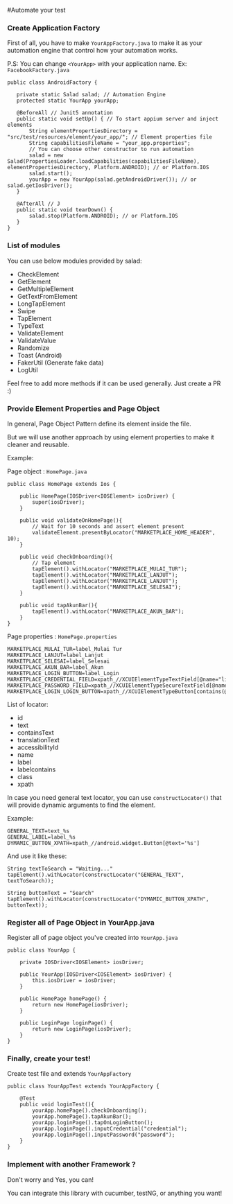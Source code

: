 #Automate your test

### Create Application Factory

First of all, you have to make `YourAppFactory.java` to make it as your automation engine that control how your automation works.

P.S: You can change `<YourApp>` with your application name. Ex: `FacebookFactory.java`

```
public class AndroidFactory {

   private static Salad salad; // Automation Engine
   protected static YourApp yourApp;

   @BeforeAll // Junit5 annotation
   public static void setUp() { // To start appium server and inject elements 
       String elementPropertiesDirectory = "src/test/resources/element/your_app/"; // Element properties file
       String capabilitiesFileName = "your_app.properties";
       // You can choose other constructor to run automation
       salad = new Salad(PropertiesLoader.loadCapabilities(capabilitiesFileName), elementPropertiesDirectory, Platform.ANDROID); // or Platform.IOS
       salad.start();
       yourApp = new YourApp(salad.getAndroidDriver()); // or salad.getIosDriver();
   }

   @AfterAll // J
   public static void tearDown() { 
       salad.stop(Platform.ANDROID); // or Platform.IOS
   }
}

```

### List of modules

You can use below modules provided by salad:
- CheckElement
- GetElement
- GetMultipleElement
- GetTextFromElement
- LongTapElement
- Swipe
- TapElement
- TypeText
- ValidateElement
- ValidateValue
- Randomize
- Toast (Android)
- FakerUtil (Generate fake data)
- LogUtil

Feel free to add more methods if it can be used generally. Just create a PR :)

### Provide Element Properties and Page Object

In general, Page Object Pattern define its element inside the file.

But we will use another approach by using element properties to make it cleaner and reusable.

Example:

Page object : `HomePage.java`

```
public class HomePage extends Ios {

    public HomePage(IOSDriver<IOSElement> iosDriver) {
        super(iosDriver);
    }
    
    public void validateOnHomePage(){
        // Wait for 10 seconds and assert element present
        validateElement.presentByLocator("MARKETPLACE_HOME_HEADER", 10);
    }

    public void checkOnboarding(){
        // Tap element
        tapElement().withLocator("MARKETPLACE_MULAI_TUR");
        tapElement().withLocator("MARKETPLACE_LANJUT");
        tapElement().withLocator("MARKETPLACE_LANJUT");
        tapElement().withLocator("MARKETPLACE_SELESAI");
    }

    public void tapAkunBar(){
        tapElement().withLocator("MARKETPLACE_AKUN_BAR");
    }
}
```

Page properties : `HomePage.properties`

```
MARKETPLACE_MULAI_TUR=label_Mulai Tur
MARKETPLACE_LANJUT=label_Lanjut
MARKETPLACE_SELESAI=label_Selesai
MARKETPLACE_AKUN_BAR=label_Akun
MARKETPLACE_LOGIN_BUTTON=label_Login
MARKETPLACE_CREDENTIAL_FIELD=xpath_//XCUIElementTypeTextField[@name="lineTextField"]
MARKETPLACE_PASSWORD_FIELD=xpath_//XCUIElementTypeSecureTextField[@name="lineTextField"]
MARKETPLACE_LOGIN_LOGIN_BUTTON=xpath_//XCUIElementTypeButton[contains(@label,'Login')]
```

List of locator:
- id
- text
- containsText
- translationText
- accessibilityId
- name
- label
- labelcontains
- class
- xpath

In case you need general text locator, you can use `constructLocator()` that will provide dynamic arguments to find the element.

Example:

```
GENERAL_TEXT=text_%s
GENERAL_LABEL=label_%s
DYMAMIC_BUTTON_XPATH=xpath_//android.widget.Button[@text='%s']
```

And use it like these:

```
String textToSearch = "Waiting..."
tapElement().withLocator(constructLocator("GENERAL_TEXT", textToSearch));

String buttonText = "Search"
tapElement().withLocator(constructLocator("DYMAMIC_BUTTON_XPATH", buttonText));
```

### Register all of Page Object in YourApp.java

Register all of page object you've created into `YourApp.java`

```
public class YourApp {

    private IOSDriver<IOSElement> iosDriver;

    public YourApp(IOSDriver<IOSElement> iosDriver) {
        this.iosDriver = iosDriver;
    }

    public HomePage homePage() {
        return new HomePage(iosDriver);
    }

    public LoginPage loginPage() {
        return new LoginPage(iosDriver);
    }
}

```

### Finally, create your test!

Create test file and extends `YourAppFactory`

```
public class YourAppTest extends YourAppFactory {

    @Test
    public void loginTest(){
        yourApp.homePage().checkOnboarding();
        yourApp.homePage().tapAkunBar();
        yourApp.loginPage().tapOnLoginButton();
        yourApp.loginPage().inputCredential("credential");
        yourApp.loginPage().inputPassword("password");
    }
}

```

### Implement with another Framework ?

Don't worry and Yes, you can!

You can integrate this library with cucumber, testNG, or anything you want!